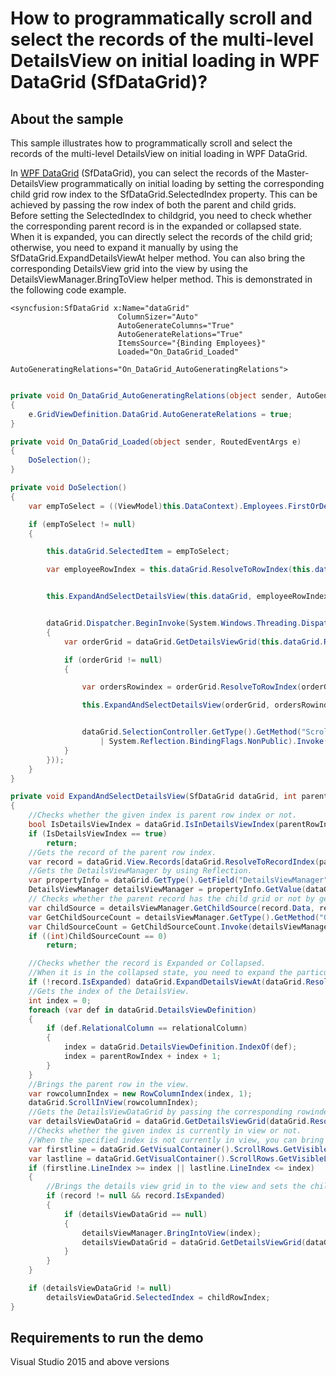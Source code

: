 # How to programmatically scroll and select the records of the multi-level DetailsView on initial loading in WPF DataGrid (SfDataGrid)?

## About the sample

This sample illustrates how to programmatically scroll and select the records of the multi-level DetailsView on initial loading in WPF DataGrid.

In [WPF DataGrid](https://www.syncfusion.com/wpf-ui-controls/datagrid) (SfDataGrid), you can select the records of the Master-DetailsView programmatically on initial loading by setting the corresponding child grid row index to the SfDataGrid.SelectedIndex property. This can be achieved by passing the row index of both the parent and child grids. Before setting the SelectedIndex to childgrid, you need to check whether the corresponding parent record is in the expanded or collapsed state. When it is expanded, you can directly select the records of the child grid; otherwise, you need to expand it manually by using the SfDataGrid.ExpandDetailsViewAt helper method. You can also bring the corresponding DetailsView grid into the view by using the DetailsViewManager.BringToView helper method. This is demonstrated in the following code example.


```Xaml
<syncfusion:SfDataGrid x:Name="dataGrid"
                        ColumnSizer="Auto"
                        AutoGenerateColumns="True"
                        AutoGenerateRelations="True"
                        ItemsSource="{Binding Employees}"
                        Loaded="On_DataGrid_Loaded"
                        AutoGeneratingRelations="On_DataGrid_AutoGeneratingRelations">
```

```c#

private void On_DataGrid_AutoGeneratingRelations(object sender, AutoGeneratingRelationsArgs e)
{
    e.GridViewDefinition.DataGrid.AutoGenerateRelations = true;
}

private void On_DataGrid_Loaded(object sender, RoutedEventArgs e)
{
    DoSelection();
}

private void DoSelection()
{
    var empToSelect = ((ViewModel)this.DataContext).Employees.FirstOrDefault(emp => emp.EmployeeID == 17);

    if (empToSelect != null)
    {

        this.dataGrid.SelectedItem = empToSelect;

        var employeeRowIndex = this.dataGrid.ResolveToRowIndex(this.dataGrid.SelectedIndex);


        this.ExpandAndSelectDetailsView(this.dataGrid, employeeRowIndex, 22, "Orders");


        dataGrid.Dispatcher.BeginInvoke(System.Windows.Threading.DispatcherPriority.Background, new Action(() =>
        {
            var orderGrid = dataGrid.GetDetailsViewGrid(this.dataGrid.ResolveToRecordIndex(employeeRowIndex), "Orders");

            if (orderGrid != null)
            {

                var ordersRowindex = orderGrid.ResolveToRowIndex(orderGrid.SelectedIndex);

                this.ExpandAndSelectDetailsView(orderGrid, ordersRowindex, 2, "Sales");


                dataGrid.SelectionController.GetType().GetMethod("ScrollToRowIndex", System.Reflection.BindingFlags.Instance
                    | System.Reflection.BindingFlags.NonPublic).Invoke(dataGrid.SelectionController, new object[] { dataGrid.SelectionController.CurrentCellManager.CurrentRowColumnIndex.RowIndex });
            }
        }));
    }
}

private void ExpandAndSelectDetailsView(SfDataGrid dataGrid, int parentRowIndex, int childRowIndex, string relationalColumn)
{
    //Checks whether the given index is parent row index or not. 
    bool IsDetailsViewIndex = dataGrid.IsInDetailsViewIndex(parentRowIndex);
    if (IsDetailsViewIndex == true)
        return;
    //Gets the record of the parent row index.
    var record = dataGrid.View.Records[dataGrid.ResolveToRecordIndex(parentRowIndex)];
    //Gets the DetailsViewManager by using Reflection.
    var propertyInfo = dataGrid.GetType().GetField("DetailsViewManager", System.Reflection.BindingFlags.Instance | System.Reflection.BindingFlags.NonPublic);
    DetailsViewManager detailsViewManager = propertyInfo.GetValue(dataGrid) as DetailsViewManager;
    // Checks whether the parent record has the child grid or not by getting the child source and its count.
    var childSource = detailsViewManager.GetChildSource(record.Data, relationalColumn);
    var GetChildSourceCount = detailsViewManager.GetType().GetMethod("GetChildSourceCount", System.Reflection.BindingFlags.Instance | System.Reflection.BindingFlags.NonPublic | System.Reflection.BindingFlags.Static);
    var ChildSourceCount = GetChildSourceCount.Invoke(detailsViewManager, new object[] { childSource });
    if ((int)ChildSourceCount == 0)
        return;

    //Checks whether the record is Expanded or Collapsed.
    //When it is in the collapsed state, you need to expand the particular DetailsView based on the index.
    if (!record.IsExpanded) dataGrid.ExpandDetailsViewAt(dataGrid.ResolveToRecordIndex(parentRowIndex));
    //Gets the index of the DetailsView.
    int index = 0;
    foreach (var def in dataGrid.DetailsViewDefinition)
    {
        if (def.RelationalColumn == relationalColumn)
        {
            index = dataGrid.DetailsViewDefinition.IndexOf(def);
            index = parentRowIndex + index + 1;
        }
    }
    //Brings the parent row in the view. 
    var rowcolumnIndex = new RowColumnIndex(index, 1);
    dataGrid.ScrollInView(rowcolumnIndex);
    //Gets the DetailsViewDataGrid by passing the corresponding rowindex and relation name.
    var detailsViewDataGrid = dataGrid.GetDetailsViewGrid(dataGrid.ResolveToRecordIndex(parentRowIndex), relationalColumn);
    //Checks whether the given index is currently in view or not.
    //When the specified index is not currently in view, you can bring that row in to the view by using the SfDataGrid.ScrollInView method.
    var firstline = dataGrid.GetVisualContainer().ScrollRows.GetVisibleLines().FirstOrDefault(line => line.Region == ScrollAxisRegion.Body);
    var lastline = dataGrid.GetVisualContainer().ScrollRows.GetVisibleLines().LastOrDefault(line => line.Region == ScrollAxisRegion.Body);
    if (firstline.LineIndex >= index || lastline.LineIndex <= index)
    {
        //Brings the details view grid in to the view and sets the child grid's SelectedIndex as the ChildRowIndex.
        if (record != null && record.IsExpanded)
        {
            if (detailsViewDataGrid == null)
            {
                detailsViewManager.BringIntoView(index);
                detailsViewDataGrid = dataGrid.GetDetailsViewGrid(dataGrid.ResolveToRecordIndex(parentRowIndex), relationalColumn);
            }
        }
    }

    if (detailsViewDataGrid != null)
        detailsViewDataGrid.SelectedIndex = childRowIndex;
}


```

## Requirements to run the demo
Visual Studio 2015 and above versions
